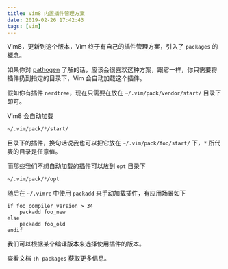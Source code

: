 ```yaml
---
title: Vim8 内置插件管理方案
date: 2019-02-26 17:42:43
tags: [vim]
---
```


Vim8，更新到这个版本，Vim 终于有自己的插件管理方案，引入了 `packages` 的概念。

<!-- more --><!-- toc -->

如果你对 [pathogen](/2017/09/20/vim-plugin-pathogen/) 了解的话，应该会很喜欢这种方案，跟它一样，你只需要将插件扔到指定的目录下，Vim 会自动加载这个插件。

假如你有插件 `nerdtree`，现在只需要在放在 `~/.vim/pack/vendor/start/` 目录下即可。

Vim8 会自动加载 

```bash
~/.vim/pack/*/start/
```

目录下的插件，换句话说我也可以把它放在 `~/.vim/pack/foo/start/` 下，`*` 所代表的目录是任意值。

而那些我们不想自动加载的插件可以放到 `opt` 目录下

```bash
~/.vim/pack/*/opt
```

随后在 `~/.vimrc` 中使用 `packadd` 来手动加载插件，有应用场景如下

```vim
if foo_compiler_version > 34
    packadd foo_new
else
    packadd foo_old
endif
```

我们可以根据某个编译版本来选择使用插件的版本。

查看文档 `:h packages` 获取更多信息。

